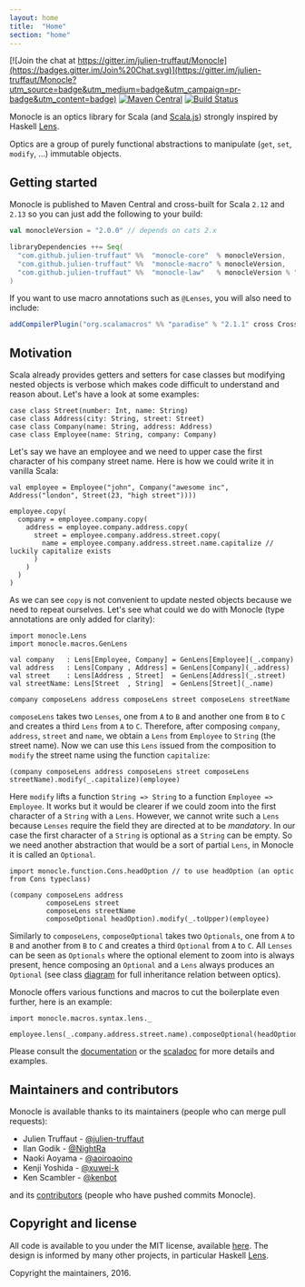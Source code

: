 ```yaml
---
layout: home
title:  "Home"
section: "home"
---
```


[![Join the chat at https://gitter.im/julien-truffaut/Monocle](https://badges.gitter.im/Join%20Chat.svg)](https://gitter.im/julien-truffaut/Monocle?utm_source=badge&utm_medium=badge&utm_campaign=pr-badge&utm_content=badge)
[![Maven Central](https://img.shields.io/maven-central/v/com.github.julien-truffaut/monocle_2.12.svg)](http://search.maven.org/#search|ga|1|com.github.julien-truffaut.monocle)
[![Build Status](https://api.travis-ci.org/julien-truffaut/Monocle.svg?branch=master)](https://travis-ci.org/julien-truffaut/Monocle)

Monocle is an optics library for Scala (and [Scala.js](https://www.scala-js.org/)) strongly inspired by Haskell [Lens](https://github.com/ekmett/lens).

Optics are a group of purely functional abstractions to manipulate (`get`, `set`, `modify`, ...) immutable objects.

## Getting started

Monocle is published to Maven Central and cross-built for Scala `2.12` and `2.13` so you can just add the following to your build:

```scala
val monocleVersion = "2.0.0" // depends on cats 2.x

libraryDependencies ++= Seq(
  "com.github.julien-truffaut" %%  "monocle-core"  % monocleVersion,
  "com.github.julien-truffaut" %%  "monocle-macro" % monocleVersion,
  "com.github.julien-truffaut" %%  "monocle-law"   % monocleVersion % "test"
)
```

If you want to use macro annotations such as `@Lenses`, you will also need to include:

```scala
addCompilerPlugin("org.scalamacros" %% "paradise" % "2.1.1" cross CrossVersion.full)
```

## Motivation

Scala already provides getters and setters for case classes but modifying nested objects is verbose which makes code
difficult to understand and reason about. Let's have a look at some examples:

```tut:silent
case class Street(number: Int, name: String)
case class Address(city: String, street: Street)
case class Company(name: String, address: Address)
case class Employee(name: String, company: Company)
```

Let's say we have an employee and we need to upper case the first character of his company street name.
Here is how we could write it in vanilla Scala:

```tut:silent
val employee = Employee("john", Company("awesome inc", Address("london", Street(23, "high street"))))
```

```tut:book
employee.copy(
  company = employee.company.copy(
    address = employee.company.address.copy(
      street = employee.company.address.street.copy(
        name = employee.company.address.street.name.capitalize // luckily capitalize exists
      )
    )
  )
)
```

As we can see `copy` is not convenient to update nested objects because we need to repeat ourselves.
Let's see what could we do with Monocle (type annotations are only added for clarity):

```tut:silent
import monocle.Lens
import monocle.macros.GenLens

val company   : Lens[Employee, Company] = GenLens[Employee](_.company)
val address   : Lens[Company , Address] = GenLens[Company](_.address)
val street    : Lens[Address , Street]  = GenLens[Address](_.street)
val streetName: Lens[Street  , String]  = GenLens[Street](_.name)

company composeLens address composeLens street composeLens streetName
```

`composeLens` takes two `Lenses`, one from `A` to `B` and another one from `B` to `C` and creates a third `Lens` from `A` to `C`.
Therefore, after composing `company`, `address`, `street` and `name`, we obtain a `Lens` from `Employee` to `String` (the street name).
Now we can use this `Lens` issued from the composition to `modify` the street name using the function `capitalize`:

```tut:book
(company composeLens address composeLens street composeLens streetName).modify(_.capitalize)(employee)
```

Here `modify` lifts a function `String => String` to a function `Employee => Employee`.
It works but it would be clearer if we could zoom into the first character of a `String` with a `Lens`.
However, we cannot write such a `Lens` because `Lenses` require the field they are directed at to be *mandatory*.
In our case the first character of a `String` is optional as a `String` can be empty.
So we need another abstraction that would be a sort of partial `Lens`, in Monocle it is called an `Optional`.

```tut:silent
import monocle.function.Cons.headOption // to use headOption (an optic from Cons typeclass)
```

```tut:book
(company composeLens address
         composeLens street
         composeLens streetName
         composeOptional headOption).modify(_.toUpper)(employee)
```

Similarly to `composeLens`, `composeOptional` takes two `Optionals`, one from `A` to `B` and another from `B` to `C` and
creates a third `Optional` from `A` to `C`. All `Lenses` can be seen as `Optionals` where the optional element to zoom into is always
present, hence composing an `Optional` and a `Lens` always produces an `Optional` (see class [diagram](optics.html) for full inheritance
relation between optics).

Monocle offers various functions and macros to cut the boilerplate even further, here is an example:

```tut:book
import monocle.macros.syntax.lens._

employee.lens(_.company.address.street.name).composeOptional(headOption).modify(_.toUpper)
```

Please consult the [documentation](modules.html) or the [scaladoc](/Monocle/api) for more details and examples.

## Maintainers and contributors

Monocle is available thanks to its maintainers (people who can merge pull requests):

* Julien Truffaut - [@julien-truffaut](https://github.com/julien-truffaut)
* Ilan Godik - [@NightRa](https://github.com/NightRa)
* Naoki Aoyama - [@aoiroaoino](https://github.com/aoiroaoino)
* Kenji Yoshida - [@xuwei-k](https://github.com/xuwei-k)
* Ken Scambler - [@kenbot](https://github.com/kenbot)

and its [contributors](https://github.com/julien-truffaut/Monocle/graphs/contributors) (people who have pushed commits Monocle).

## Copyright and license

All code is available to you under the MIT license, available [here](http://opensource.org/licenses/mit-license.php).
The design is informed by many other projects, in particular Haskell [Lens](https://github.com/ekmett/lens).

Copyright the maintainers, 2016.
